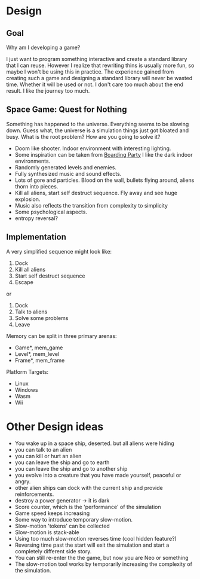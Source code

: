 <!-- Copyright (c) 2023 - Tom Smeets <tom@tsmeets.nl> -->
<!-- design.md: Explore and learn game design -->
# Design

## Goal
Why am I developing a game?

I just want to program something interactive and create a standard library that I can reuse.
However I realize that rewriting thins is usually more fun, so maybe I won't be using this in practice.
The experience gained from creating such a game and designing a standard library will never be wasted time.
Whether it will be used or not.
I don't care too much about the end result. I like the journey too much.

## Space Game: Quest for Nothing
Something has happened to the universe. Everything seems to be slowing down.
Guess what, the universe is a simulation things just got bloated and busy.
What is the root problem? How are you going to solve it?

- Doom like shooter. Indoor environment with interesting lighting.
- Some inspiration can be taken from [Boarding Party](https://steamcommunity.com/sharedfiles/filedetails/?id=889907960) I like the dark indoor environments.
- Randomly generated levels and enemies.
- Fully synthesized music and sound effects.
- Lots of gore and particles. Blood on the wall, bullets flying around, aliens thorn into pieces.
- Kill all aliens, start self destruct sequence. Fly away and see huge explosion.
- Music also reflects the transition from complexity to simplicity
- Some psychological aspects.
- entropy reversal?

## Implementation
A very simplified sequence might look like:

1. Dock
2. Kill all aliens
3. Start self destruct sequence
4. Escape

or

1. Dock
2. Talk to aliens
3. Solve some problems
4. Leave

Memory can be split in three primary arenas:
- Game*,  mem_game
- Level*, mem_level
- Frame*, mem_frame

Platform Targets:
- Linux
- Windows
- Wasm
- Wii

# Other Design ideas
- You wake up in a space ship, deserted. but all aliens were hiding
- you can talk to an alien
- you can kill or hurt an alien
- you can leave the ship and go to earth
- you can leave the ship and go to another ship
- you evolve into a creature that you have made yourself, peaceful or angry.
- other alien ships can dock with the current ship and provide reinforcements.
- destroy a power generator -> it is dark
- Score counter, which is the 'performance' of the simulation
- Game speed keeps increasing
- Some way to introduce temporary slow-motion.
- Slow-motion 'tokens' can be collected
- Slow-motion is stack-able
- Using too much slow-motion reverses time (cool hidden feature?)
- Reversing time past the start will exit the simulation and start a completely different side story.
- You can still re-enter the the game, but now you are Neo or something
- The slow-motion tool works by temporarily increasing the complexity of the simulation.
